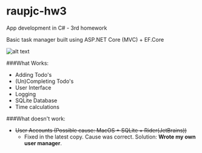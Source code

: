 # raupjc-hw3
App development in C# - 3rd homework

Basic task manager built using ASP.NET Core (MVC) + EF.Core

![alt text](https://image.ibb.co/mfyEqR/Screen_Shot_2017_12_18_at_00_20_53.png)

###What Works:
- Adding Todo's
- (Un)Completing Todo's
- User Interface
- Logging
- SQLite Database
- Time calculations

###What doesn't work:
- ~~User Accounts (Possible cause: MacOS + SQLite + Rider(JetBrains))~~
    - Fixed in the latest copy. Cause was correct. Solution: **Wrote my own user manager**.  

    